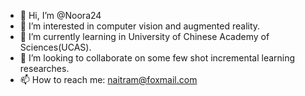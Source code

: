 - 👋 Hi, I’m @Noora24
- 👀 I’m interested in computer vision and augmented reality.
- 🌱 I’m currently learning in University of Chinese Academy of Sciences(UCAS).
- 💞️ I’m looking to collaborate on some few shot incremental learning researches.
- 📫 How to reach me: naitram@foxmail.com

<!---
Noora24/Noora24 is a ✨ special ✨ repository because its `README.md` (this file) appears on your GitHub profile.
You can click the Preview link to take a look at your changes.
--->
